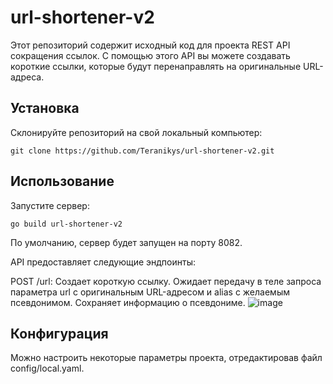 # url-shortener-v2

Этот репозиторий содержит исходный код для проекта REST API сокращения ссылок. С помощью этого API вы можете создавать короткие ссылки, которые будут перенаправлять на оригинальные URL-адреса.

## Установка
Склонируйте репозиторий на свой локальный компьютер:
```shell
git clone https://github.com/Teranikys/url-shortener-v2.git
```

## Использование
Запустите сервер:
```shell
go build url-shortener-v2
```

По умолчанию, сервер будет запущен на порту 8082.

API предоставляет следующие эндпоинты:

POST /url: Создает короткую ссылку. Ожидает передачу в теле запроса параметра url с оригинальным URL-адресом и alias с желаемым псевдонимом. Сохраняет информацию о псевдониме.
![image](https://github.com/Teranikys/url-shortener-v2/assets/97176914/05144852-8eee-4a37-a113-6764511122b6)

## Конфигурация
Можно настроить некоторые параметры проекта, отредактировав файл config/local.yaml.
